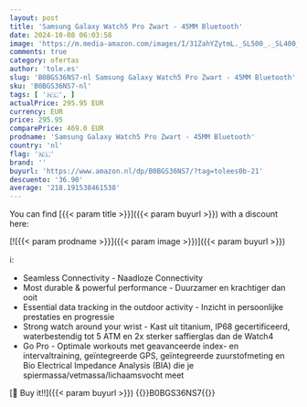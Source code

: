 ```yaml
---
layout: post
title: 'Samsung Galaxy Watch5 Pro Zwart - 45MM Bluetooth'
date: 2024-10-08 06:03:58
image: 'https://m.media-amazon.com/images/I/31ZahYZytmL._SL500_._SL400_.jpg'
comments: true
category: ofertas
author: 'tole.es'
slug: 'B0BGS36NS7-nl Samsung Galaxy Watch5 Pro Zwart - 45MM Bluetooth'
sku: 'B0BGS36NS7-nl'
tags: [ '🇳🇱', ]
actualPrice: 295.95 EUR
currency: EUR
price: 295.95
comparePrice: 469.0 EUR
prodname: 'Samsung Galaxy Watch5 Pro Zwart - 45MM Bluetooth'
country: 'nl'
flag: '🇳🇱'
brand: ''
buyurl: 'https://www.amazon.nl/dp/B0BGS36NS7/?tag=tolees0b-21'
descuento: '36.90'
average: '218.191538461538'
---
```


You can find [{{< param title >}}]({{< param buyurl >}}) with a discount here:

[![{{< param prodname >}}]({{< param image >}})]({{< param buyurl >}})

ℹ️:

- Seamless Connectivity - Naadloze Connectivity
- Most durable & powerful performance - Duurzamer en krachtiger dan ooit
- Essential data tracking in the outdoor activity - Inzicht in persoonlijke prestaties en progressie
- Strong watch around your wrist - Kast uit titanium, IP68 gecertificeerd, waterbestendig tot 5 ATM en 2x sterker saffierglas dan de Watch4
- Go Pro - Optimale workouts met geavanceerde index- en intervaltraining, geïntegreerde GPS, geïntegreerde zuurstofmeting en Bio Electrical Impedance Analysis (BIA) die je spiermassa/vetmassa/lichaamsvocht meet

[🛒 Buy it!!]({{< param buyurl >}})
{{<world>}}B0BGS36NS7{{</world>}}
